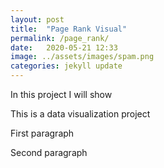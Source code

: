```yaml
---
layout: post
title:  "Page Rank Visual"
permalink: /page_rank/
date:   2020-05-21 12:33
image: ../assets/images/spam.png
categories: jekyll update
---
```



In this project I will show

This is a data visualization project

<p id="p1">First paragraph</p>
<p id="p2">Second paragraph</p>
        <svg class="chart" width="800" height="600"></svg>



<script>
    d3.select("#p2").style("color", "green");




    // d3.csv("../assets/data/stock_x.csv")
    // .row(function(d){ return { brand(d.Brand), region(d.Buyer_Region) };})
    // .get(function(error, data){
    
    // d3.select("body").append("p").text(data)

    // });

    // d3.csv("../assets/data/stock_x.csv", function(data) {
    //     for (var i = 0; i < data.length; i++) {
    //         console.log(data[i].Brand);
    //         console.log(data[i].Buyer_Region);
    //     }
    // });

    // d3.csv("../assets/data/stock_x.csv", function(data) {
    // console.log(data);
    // });

    // d3.csv("../assets/data/stock_x.csv")
    // .row(function(d) {
    //         return {
    //             age: d.brand,
    //             name: d.buyerRegion.toUpperCase() // converting name to upper case 
    //         }; 
    // })
    // .get(function(data) {
    //     console.log(data);
    // });


    d3.csv("../assets/data/stock_x.csv").then(function(data) {

        // for (var i = 0; i < data.length; i++) {
        //   d3.select(".inner").append("p").text(data[i].brand)
        // }


        var california = "California";
        var ny = "New York";
        var cali_count = 0;
        var ny_count = 0;

        for (var i = 0; i < data.lentgh; i++){
            if (data[i].brand === "Off-White"){
                d3.select(".inner").append("p").text(data[i].brand)
                if(data[i].buyerRegion = california){
                    cali_count +=1;
                } else{
                    ny_count +=1;
                }
            }
        }

        d3.select(".inner").append("p").text(cali_count)



})



</script>
